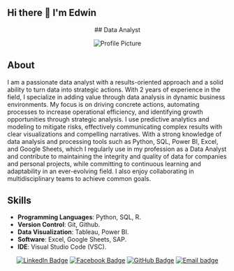 ## Hi there 👋 I'm Edwin

<p align="center">
  ## Data Analyst
</p>
<p align="center">
  <img src="184489-873483996_small.gif" alt="Profile Picture">
</p>


## About

I am a passionate data analyst with a results-oriented approach and a solid ability to turn data into strategic actions. With 2 years of experience in the field, I specialize in adding value through data analysis in dynamic business environments. My focus is on driving concrete actions, automating processes to increase operational efficiency, and identifying growth opportunities through strategic analysis. I use predictive analytics and modeling to mitigate risks, effectively communicating complex results with clear visualizations and compelling narratives. With a strong knowledge of data analysis and processing tools such as Python, SQL, Power BI, Excel, and Google Sheets, which I regularly use in my profession as a Data Analyst and contribute to maintaining the integrity and quality of data for companies and personal projects, while committing to continuous learning and adaptability in an ever-evolving field. I also enjoy collaborating in multidisciplinary teams to achieve common goals.
## Skills

- **Programming Languages**: Python, SQL, R.
- **Version Control**: Git, Github.
- **Data Visualization**: Tableau, Power BI.
- **Software**: Excel, Google Sheets, SAP.
- **IDE**: Visual Studio Code (VSC).

<p align="center"
  
<a href="http://www.linkedin.com/in/edwinaguirre"><img src="https://img.shields.io/badge/LinkedIn-0A66C2?style=for-the-badge&logo=linkedin&logoColor=white" alt="LinkedIn Badge"></a>
<a href="https://www.facebook.com/EdwinMarcelenFacebook"><img src="https://img.shields.io/badge/Facebook-1877F2?style=for-the-badge&logo=facebook&logoColor=white" alt="Facebook Badge"></a>
<a href="https://github.com/DwinMarcel"><img src="https://img.shields.io/badge/GitHub-181717?style=for-the-badge&logo=github&logoColor=white" alt="GitHub Badge"></a>
<a href="mailto:edwinaguirrecastro01@gmail.com"><img src="https://img.shields.io/badge/Email-D14836?style=for-the-badge&logo=gmail&logoColor=white" alt="Email badge"></a>


